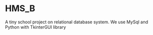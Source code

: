# HMS_B
A tiny school project on relational database system. We use MySql and Python with TkinterGUI library
